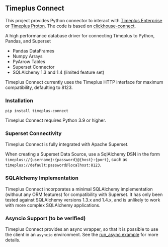 ## Timeplus Connect

This project provides Python connector to interact with [Timeplus Enterprise](https://www.timeplus.com/product) or [Timeplus Proton](https://github.com/timeplus-io/proton). The code is based on [clickhouse-connect](https://github.com/ClickHouse/clickhouse-connect).

A high performance database driver for connecting Timeplus to Python, Pandas, and Superset

* Pandas DataFrames
* Numpy Arrays
* PyArrow Tables
* Superset Connector
* SQLAlchemy 1.3 and 1.4 (limited feature set)

Timeplus Connect currently uses the Timeplus HTTP interface for maximum compatibility, defaulting to 8123.

### Installation

```
pip install timeplus-connect
```

Timeplus Connect requires Python 3.9 or higher.

### Superset Connectivity

Timeplus Connect is fully integrated with Apache Superset.

When creating a Superset Data Source, use a SqlAlchemy DSN in the form
`timeplus://{username}:{password}@{host}:{port}`, such as `timeplus://default:password@localhost:8123`.

### SQLAlchemy Implementation

Timeplus Connect incorporates a minimal SQLAlchemy implementation (without any ORM features) for compatibility with
Superset. It has only been tested against SQLAlchemy versions 1.3.x and 1.4.x, and is unlikely to work with more
complex SQLAlchemy applications.

### Asyncio Support (to be verified)

Timeplus Connect provides an async wrapper, so that it is possible to use the client in an `asyncio` environment.
See the [run_async example](./examples/run_async.py) for more details.

